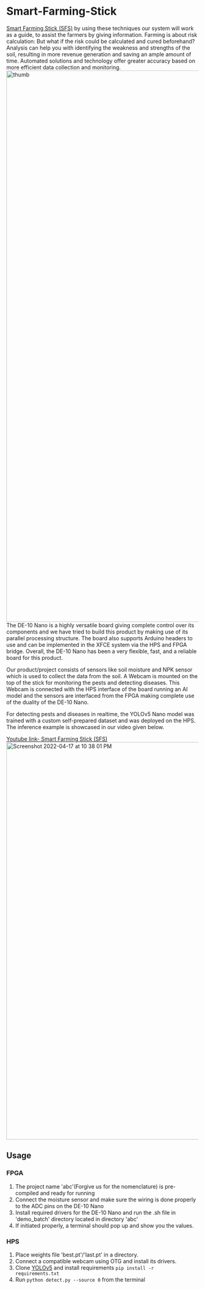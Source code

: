 # Smart-Farming-Stick
[Smart Farming Stick (SFS)](http://www.innovatefpga.com/cgi-bin/innovate/teams.pl?Id=AP040)
 by using these techniques our system will work as a guide, to assist the farmers by giving information. Farming is about risk calculation: But what if the risk could be calculated and cured beforehand? Analysis can help you with identifying the weakness and strengths of the soil, resulting in more revenue generation and saving an ample amount of time. Automated solutions and technology offer greater accuracy based on more efficient data collection and monitoring. 
<img width="1440" alt="thumb" src="https://user-images.githubusercontent.com/97040159/163724693-0ba32559-d0c1-4433-a7fe-5473bcb0f65b.png">
The DE-10 Nano is a highly versatile board giving complete control over its components and we have tried to build this product by making use of its parallel processing structure. The board also supports Arduino headers to use and can be implemented in the XFCE system via the HPS and FPGA bridge. Overall, the DE-10 Nano has been a very flexible, fast, and a reliable board for this product.

Our product/project consists of sensors like soil moisture and NPK sensor which is used to collect the data from the soil. A Webcam is mounted on the top of the stick for monitoring the pests and detecting diseases. This Webcam is connected with the HPS interface of the board running an AI model and the sensors are interfaced from the FPGA making complete use of the duality of the DE-10 Nano.

For detecting pests and diseases in realtime, the YOLOv5 Nano model was trained with a custom self-prepared dataset and was deployed on the HPS. The inference example is showcased in our video given below.

[Youtube link- Smart Farming Stick (SFS)](https://youtu.be/a4NGR79d7g0)
<img width="1038" alt="Screenshot 2022-04-17 at 10 38 01 PM" src="https://user-images.githubusercontent.com/97040159/163725055-b530e38f-fe91-4e0c-a815-9a7ed899535e.png">

## Usage
### FPGA
1. The project name 'abc'(Forgive us for the nomenclature) is pre-compiled and ready for running
2. Connect the moisture sensor and make sure the wiring is done properly to the ADC pins on the DE-10 Nano
3. Install required drivers for the DE-10 Nano and run the .sh file in 'demo_batch' directory located in directory 'abc'
4. If initiated properly, a terminal should pop up and show you the values.

### HPS
1. Place weights file 'best.pt'/'last.pt' in a directory.
2. Connect a compatible webcam using OTG and install its drivers.
3. Clone [YOLOv5](https://github.com/ultralytics/yolov5) and install requirements ``pip install -r requirements.txt``
4. Run ``python detect.py --source 0`` from the terminal 
